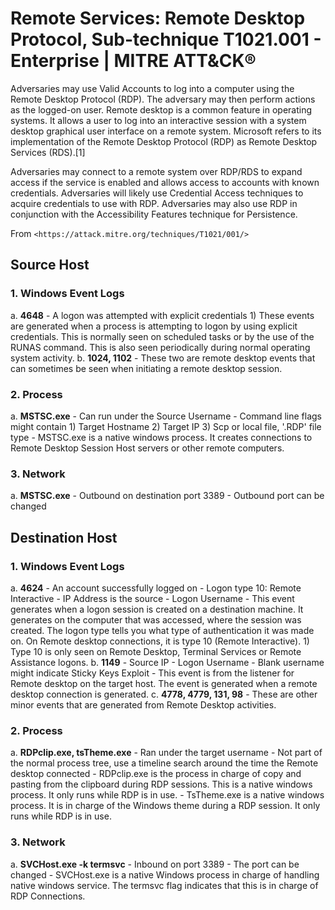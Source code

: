 # Remote Services: Remote Desktop Protocol, Sub-technique T1021.001 - Enterprise | MITRE ATT&CK®

Adversaries may use Valid Accounts to log into a computer using the Remote Desktop Protocol (RDP). The adversary may then perform actions as the logged-on user. Remote desktop is a common feature in operating systems. It allows a user to log into an interactive session with a system desktop graphical user interface on a remote system. Microsoft refers to its implementation of the Remote Desktop Protocol (RDP) as Remote Desktop Services (RDS).[1]

Adversaries may connect to a remote system over RDP/RDS to expand access if the service is enabled and allows access to accounts with known credentials. Adversaries will likely use Credential Access techniques to acquire credentials to use with RDP. Adversaries may also use RDP in conjunction with the Accessibility Features technique for Persistence.

From `<https://attack.mitre.org/techniques/T1021/001/>`

## Source Host

### 1. Windows Event Logs
   a. **4648**
      - A logon was attempted with explicit credentials
         1) These events are generated when a process is attempting to logon by using explicit credentials. This is normally seen on scheduled tasks or by the use of the RUNAS command. This is also seen periodically during normal operating system activity.
   b. **1024, 1102**
      - These two are remote desktop events that can sometimes be seen when initiating a remote desktop session.

### 2. Process
   a. **MSTSC.exe**
      - Can run under the Source Username
      - Command line flags might contain
         1) Target Hostname
         2) Target IP
         3) Scp or local file, '.RDP' file type
      - MSTSC.exe is a native windows process. It creates connections to Remote Desktop Session Host servers or other remote computers.

### 3. Network
   a. **MSTSC.exe**
      - Outbound on destination port 3389
      - Outbound port can be changed

## Destination Host

### 1. Windows Event Logs
   a. **4624**
      - An account successfully logged on
      - Logon type 10: Remote Interactive
      - IP Address is the source
      - Logon Username
      - This event generates when a logon session is created on a destination machine. It generates on the computer that was accessed, where the session was created. The logon type tells you what type of authentication it was made on. On Remote desktop connections, it is type 10 (Remote Interactive).
         1) Type 10 is only seen on Remote Desktop, Terminal Services or Remote Assistance logons.
   b. **1149**
      - Source IP
      - Logon Username
      - Blank username might indicate Sticky Keys Exploit
      - This event is from the listener for Remote desktop on the target host. The event is generated when a remote desktop connection is generated.
   c. **4778, 4779, 131, 98**
      - These are other minor events that are generated from Remote Desktop activities.

### 2. Process
   a. **RDPclip.exe, tsTheme.exe**
      - Ran under the target username
      - Not part of the normal process tree, use a timeline search around the time the Remote desktop connected
      - RDPclip.exe is the process in charge of copy and pasting from the clipboard during RDP sessions. This is a native windows process. It only runs while RDP is in use.
      - TsTheme.exe is a native windows process. It is in charge of the Windows theme during a RDP session. It only runs while RDP is in use.

### 3. Network
   a. **SVCHost.exe -k termsvc**
      - Inbound on port 3389
      - The port can be changed
      - SVCHost.exe is a native Windows process in charge of handling native windows service. The termsvc flag indicates that this is in charge of RDP Connections. 
